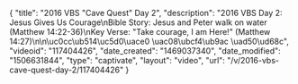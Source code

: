 {
    "title": "2016 VBS \"Cave Quest\" Day 2",
    "description": "2016 VBS Day 2: Jesus Gives Us Courage\nBible Story: Jesus and Peter walk on water (Matthew 14:22-36)\nKey Verse: \"Take courage, I am Here!\" (Matthew 14:27)\n\n\uc0cc\ub514\uc5d0\uace0 \uac08\ubcf4\ub9ac \uad50\ud68c",
    "videoid": "117404426",
    "date_created": "1469037340",
    "date_modified": "1506631844",
    "type": "captivate",
    "layout": "video",
    "url": "\/v\/2016-vbs-cave-quest-day-2\/117404426"
}